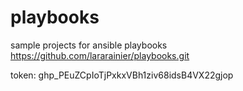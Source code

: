 # playbooks
sample projects for ansible playbooks
https://github.com/lararainier/playbooks.git

token:
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
